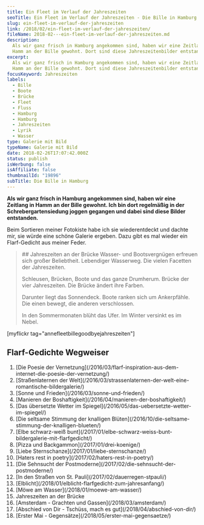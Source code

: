 ```yaml
---
title: Ein Fleet im Verlauf der Jahreszeiten
seoTitle: Ein Fleet im Verlauf der Jahreszeiten - Die Bille in Hamburg
slug: ein-fleet-im-verlauf-der-jahreszeiten
link: /2018/02/ein-fleet-im-verlauf-der-jahreszeiten/
fileName: 2018-02---ein-fleet-im-verlauf-der-jahreszeiten.md
description:
  Als wir ganz frisch in Hamburg angekommen sind, haben wir eine Zeitlang in
  Hamm an der Bille gewohnt. Dort sind diese Jahreszeitenbilder entstanden.
excerpt:
  Als wir ganz frisch in Hamburg angekommen sind, haben wir eine Zeitlang in
  Hamm an der Bille gewohnt. Dort sind diese Jahreszeitenbilder entstanden.
focusKeyword: Jahreszeiten
labels:
  - Bille
  - Boote
  - Brücke
  - Fleet
  - Fluss
  - Hamburg
  - Hamburg
  - Jahreszeiten
  - Lyrik
  - Wasser
type: Galerie mit Bild
typeName: Galerie mit Bild
date: 2018-02-26T17:07:42.000Z
status: publish
isWerbung: false
isAffiliate: false
thumbnailId: "19896"
subTitle: Die Bille in Hamburg
---
```


<strong>Als wir ganz frisch in Hamburg angekommen sind, haben wir eine Zeitlang
in Hamm an der Bille gewohnt. Ich bin dort regelmäßig in der
Schrebergartensiedung joggen gegangen und dabei sind diese Bilder
entstanden. </strong>

Beim Sortieren meiner Fotokiste habe ich sie wiederentdeckt und dachte mir, sie
würde eine schöne Galerie ergeben. Dazu gibt es mal wieder ein Flarf-Gedicht aus
meiner Feder.

<blockquote>
## Jahreszeiten an der Brücke
Wasser- und Bootsvergnügen erfreuen sich großer Beliebtheit.
Lebendiger Wasserweg.
Die vielen Facetten der Jahreszeiten.

Schleusen, Brücken, Boote und das ganze Drumherum. Brücke der vier Jahreszeiten.
Die Brücke ändert ihre Farben.

Darunter liegt das Sonnendeck. Boote ranken sich um Ankerpfähle. Die einen
bewegt, die anderen verschlossen.

In den Sommermonaten blüht das Ufer. Im Winter versinkt es im
Nebel.</blockquote>

[myflickr tag="annefleetbillegoodbyejahreszeiten"]

## Flarf-Gedichte Wegweiser

<ol>
    <li> [Die Poesie der Vernetzung](/2016/03/flarf-inspiration-aus-dem-internet-die-poesie-der-vernetzung/) </li>
    <li> [Straßenlaternen der Welt](/2016/03/strassenlaternen-der-welt-eine-romantische-bildergalerie/) </li>
    <li> [Sonne und Frieden](/2016/03/sonne-und-frieden/) </li>
    <li> [Manieren der Boshaftigkeit](/2016/04/manieren-der-boshaftigkeit/) </li>
    <li> [Das übersetzte Wetter im Spiegel](/2016/05/das-uebersetzte-wetter-im-spiegel/) </li>
    <li> [Die seltsame Stimmung der knalligen Blüten](/2016/10/die-seltsame-stimmung-der-knalligen-blueten/) </li>
    <li> [Elbe schwarz-weiß bunt](/2017/01/elbe-schwarz-weiss-bunt-bildergalerie-mit-flarfgedicht/) </li>
    <li> [Pizza und Backgammon](/2017/01/drei-koenige/) </li>
    <li> [Liebe Sternschanze](/2017/01/liebe-sternschanze/) </li>
    <li> [Haters rest in poetry](/2017/02/haters-rest-in-poetry/) </li>
    <li> [Die Sehnsucht der Postmoderne](/2017/02/die-sehnsucht-der-postmoderne/) </li>
    <li> [In den Straßen von St. Pauli](/2017/02/dauerregen-stpauli/) </li>
    <li> [Elblicht](/2018/01/elblicht-flarfgedicht-zum-jahresanfang/) </li>
    <li> [Möwe am Wasser](/2018/01/moewe-am-wasser/) </li>
    <li>Jahreszeiten an der Brücke</li>
    <li> [Amsterdam - Grachten und Gassen](/2018/03/amsterdam/) </li>
    <li> [Abschied von Dir - Tschüss, mach es gut](/2018/04/abschied-von-dir/) </li>
    <li> [Erster Mai - Gegensätze](/2018/05/erster-mai-gegensaetze/) </li>
</ol>
